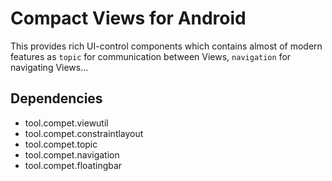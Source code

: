 # Compact Views for Android

This provides rich UI-control components which contains almost of modern features as
`topic` for communication between Views, `navigation` for navigating Views...


## Dependencies

- tool.compet.viewutil
- tool.compet.constraintlayout
- tool.compet.topic
- tool.compet.navigation
- tool.compet.floatingbar
